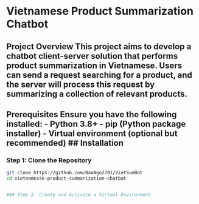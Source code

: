 # Vietnamese Product Summarization Chatbot 
## Project Overview This project aims to develop a chatbot client-server solution that performs product summarization in Vietnamese. Users can send a request searching for a product, and the server will process this request by summarizing a collection of relevant products. 
## Prerequisites Ensure you have the following installed: - Python 3.8+ - pip (Python package installer) - Virtual environment (optional but recommended) ## Installation 
### Step 1: Clone the Repository 
```sh
git clone https://github.com/BaoNgo2701/VietSumBot
cd vietnamesse-product-summarization-chatbot


### Step 2: Create and Activate a Virtual Environment
